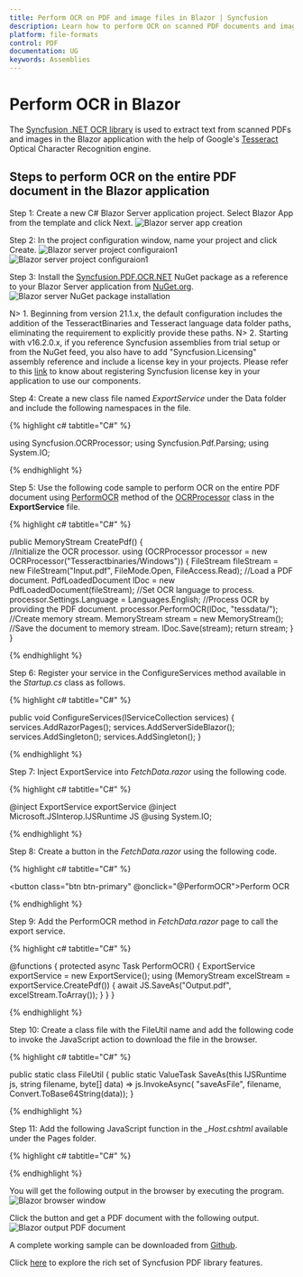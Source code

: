 ```yaml
---
title: Perform OCR on PDF and image files in Blazor | Syncfusion
description: Learn how to perform OCR on scanned PDF documents and images with different tesseract versions in Blazor using Syncfusion .NET OCR library.
platform: file-formats
control: PDF
documentation: UG
keywords: Assemblies
---
```


# Perform OCR in Blazor

The [Syncfusion .NET OCR library](https://www.syncfusion.com/document-processing/pdf-framework/net-core/pdf-library/ocr-process) is used to extract text from scanned PDFs and images in the Blazor application with the help of Google's [Tesseract](https://github.com/tesseract-ocr/tesseract) Optical Character Recognition engine.

## Steps to perform OCR on the entire PDF document in the Blazor application

Step 1: Create a new C# Blazor Server application project. Select Blazor App from the template and click Next.
![Blazor server app creation](OCR-Images/blazor_server_app_creation.png)

Step 2: In the project configuration window, name your project and click Create.
![Blazor server project configuraion1](OCR-Images/blazor_server_configuration1.png)
![Blazor server project configuraion1](OCR-Images/blazor_server_configuration2.png)

Step 3: Install the [Syncfusion.PDF.OCR.NET](https://www.nuget.org/packages/Syncfusion.PDF.OCR.NET) NuGet package as a reference to your Blazor Server application from [NuGet.org](https://www.nuget.org/).
![Blazor server NuGet package installation](OCR-Images/blazor_nuget_package.png)

N> 1. Beginning from version 21.1.x, the default configuration includes the addition of the TesseractBinaries and Tesseract language data folder paths, eliminating the requirement to explicitly provide these paths.
N> 2. Starting with v16.2.0.x, if you reference Syncfusion assemblies from trial setup or from the NuGet feed, you also have to add "Syncfusion.Licensing" assembly reference and include a license key in your projects. Please refer to this [link](https://help.syncfusion.com/common/essential-studio/licensing/overview) to know about registering Syncfusion license key in your application to use our components.

Step 4: Create a new class file named *ExportService* under the Data folder and include the following namespaces in the file.

{% highlight c# tabtitle="C#" %}

using Syncfusion.OCRProcessor;
using Syncfusion.Pdf.Parsing;
using System.IO;

{% endhighlight %}

Step 5: Use the following code sample to perform OCR on the entire PDF document using [PerformOCR](https://help.syncfusion.com/cr/file-formats/Syncfusion.OCRProcessor.OCRProcessor.html#Syncfusion_OCRProcessor_OCRProcessor_PerformOCR_Syncfusion_Pdf_Parsing_PdfLoadedDocument_System_String_) method of the [OCRProcessor](https://help.syncfusion.com/cr/file-formats/Syncfusion.OCRProcessor.OCRProcessor.html) class in the **ExportService** file.  

{% highlight c# tabtitle="C#" %}

public MemoryStream CreatePdf()
{   
    //Initialize the OCR processor.
    using (OCRProcessor processor = new OCRProcessor("Tesseractbinaries/Windows"))
    {
        FileStream fileStream = new FileStream("Input.pdf", FileMode.Open, FileAccess.Read);
        //Load a PDF document.
        PdfLoadedDocument lDoc = new PdfLoadedDocument(fileStream);
        //Set OCR language to process.
        processor.Settings.Language = Languages.English;
        //Process OCR by providing the PDF document.
        processor.PerformOCR(lDoc, "tessdata/");
        //Create memory stream.
        MemoryStream stream = new MemoryStream();
        //Save the document to memory stream.
        lDoc.Save(stream);
        return stream;
    }
}

{% endhighlight %}

Step 6: Register your service in the ConfigureServices method available in the *Startup.cs* class as follows.

{% highlight c# tabtitle="C#" %}

public void ConfigureServices(IServiceCollection services)
{
    services.AddRazorPages();
    services.AddServerSideBlazor();
    services.AddSingleton<WeatherForecastService>();
    services.AddSingleton<ExportService>();
}

{% endhighlight %}

Step 7: Inject ExportService into *FetchData.razor* using the following code.

{% highlight c# tabtitle="C#" %}

@inject ExportService exportService
@inject Microsoft.JSInterop.IJSRuntime JS
@using  System.IO;

{% endhighlight %}

Step 8: Create a button in the *FetchData.razor* using the following code.

{% highlight c# tabtitle="C#" %}

<button class="btn btn-primary" @onclick="@PerformOCR">Perform OCR</button>

{% endhighlight %}

Step 9: Add the PerformOCR method in *FetchData.razor* page to call the export service.

{% highlight c# tabtitle="C#" %}

@functions
{
   protected async Task PerformOCR()
   {
       ExportService exportService = new ExportService();
       using (MemoryStream excelStream = exportService.CreatePdf())
       {
           await JS.SaveAs("Output.pdf", excelStream.ToArray());
       }
   }
}

{% endhighlight %}

Step 10: Create a class file with the FileUtil name and add the following code to invoke the JavaScript action to download the file in the browser.

{% highlight c# tabtitle="C#" %}

public static class FileUtil
{
    public static ValueTask<object> SaveAs(this IJSRuntime js, string filename, byte[] data)
     => js.InvokeAsync<object>(
         "saveAsFile",
         filename,
         Convert.ToBase64String(data));
}

{% endhighlight %}

Step 11: Add the following JavaScript function in the *_Host.cshtml* available under the Pages folder.

{% highlight c# tabtitle="C#" %}

<script type="text/javascript">
    function saveAsFile(filename, bytesBase64) {
        if (navigator.msSaveBlob) {
            //Download document in Edge browser
            var data = window.atob(bytesBase64);
            var bytes = new Uint8Array(data.length);
            for (var i = 0; i < data.length; i++) {
                bytes[i] = data.charCodeAt(i);
            }
            var blob = new Blob([bytes.buffer], { type: "application/octet-stream" });
            navigator.msSaveBlob(blob, filename);
        }
        else {
            var link = document.createElement('a');
            link.download = filename;
            link.href = "data:application/octet-stream;base64," + bytesBase64;
            document.body.appendChild(link); // Needed for Firefox
            link.click();
            document.body.removeChild(link);
        }
    }
</script>

{% endhighlight %}

You will get the following output in the browser by executing the program.
![Blazor browser window](OCR-Images/blazor_server_broswer_window.png)

Click the button and get a PDF document with the following output.
![Blazor output PDF document](OCR-Images/OCR-output-image.png)
    
A complete working sample can be downloaded from [Github](https://github.com/SyncfusionExamples/OCR-csharp-examples/tree/master/Blazor).

Click [here](https://www.syncfusion.com/document-processing/pdf-framework/blazor) to explore the rich set of Syncfusion PDF library features.